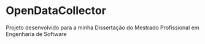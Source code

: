 # OpenDataCollector
Projeto desenvolvido para a minha Dissertação do Mestrado Profissional em Engenharia de Software
